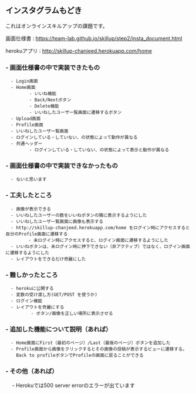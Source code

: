 ## インスタグラムもどき

これはオンラインスキルアップの課題です。

画面仕様書 : https://team-lab.github.io/skillup/step2/insta_document.html

herokuアプリ : http://skillup-chanjeed.herokuapp.com/home

### - 画面仕様書の中で実装できたもの

      - Login画面
      - Home画面
             - いいね機能
             - Back/Nextボタン
             - Delete機能
             - いいねしたユーザ一覧画面に遷移するボタン
      - Upload画面
      - Profile画面
      - いいねしたユーザ一覧画面
      - ログインしている・していない、の状態によって動作が異なる
      - 共通ヘッダー
             - ログインしている・していない、の状態によって表示と動作が異なる

### - 画面仕様書の中で実装できなかったもの

      - ないと思います


### - 工夫したところ

      - 画像が表示できる
      - いいねしたユーザーの数をいいねボタンの隣に表示するようにした
      - いいねしたユーザ一覧画面に画像も表示する
      - http://skillup-chanjeed.herokuapp.com/home をログイン時にアクセスすると自分のProfile画面に遷移する
      　　　　- 未ログイン時にアクセスすると、ログイン画面に遷移するようにした
      - いいねボタンは、未ログイン時に押下できない（非アクティブ）ではなく、ログイン画面に遷移するようにした
      - レイアウトをできるだけ奇麗にした

### - 難しかったところ

      - herokuに公開する
      - 変数の受け渡し方(GET/POST を使うか)
      - ログイン機能
      - レイアウトを奇麗にする
      　　　　 - ボタン/画像を正しい場所に表示させる

### - 追加した機能について説明（あれば）

      - Home画面にFirst（最初のページ）/Last（最後のページ）ボタンを追加した
      - Profile画面から画像をクリックするとその画像の投稿が表示するビューに遷移する。
        Back to profileボタンでProfileの画面に戻ることができる

### - その他（あれば）

　    - Herokuでは500 server errorのエラーが出ています
